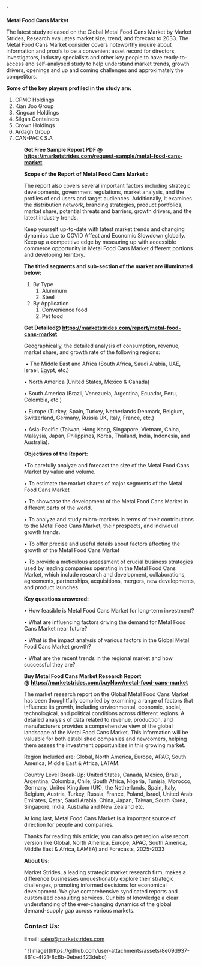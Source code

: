 "<p><strong>Metal Food Cans Market</strong></p>
<p>The latest study released on the Global Metal Food Cans Market by Market Strides, Research evaluates market size, trend, and forecast to 2033. The Metal Food Cans Market consider covers noteworthy inquire about information and proofs to be a convenient asset record for directors, investigators, industry specialists and other key people to have ready-to-access and self-analysed study to help understand market trends, growth drivers, openings and up and coming challenges and approximately the competitors.</p>
<p><strong> Some of the key players profiled in the study are: </strong></p>
<p><ol><li>
CPMC Holdings</li><li>Kian Joo Group</li><li>Kingcan Holdings</li><li>Silgan Containers</li><li>Crown Holdings</li><li>Ardagh Group</li><li>CAN-PACK S.A


</li><ol></p>
<p><strong>Get Free Sample Report PDF @ <a href=https://marketstrides.com/request-sample/metal-food-cans-market>https://marketstrides.com/request-sample/metal-food-cans-market</a></strong></p>
<p><strong> Scope of the Report of Metal Food Cans Market : </strong></p>
<p>The report also covers several important factors including strategic developments, government regulations, market analysis, and the profiles of end users and target audiences. Additionally, it examines the distribution network, branding strategies, product portfolios, market share, potential threats and barriers, growth drivers, and the latest industry trends.</p>
<p>Keep yourself up-to-date with latest market trends and changing dynamics due to COVID Affect and Economic Slowdown globally. Keep up a competitive edge by measuring up with accessible commerce opportunity in Metal Food Cans Market different portions and developing territory.</p>
<p><strong> The titled segments and sub-section of the market are illuminated below: </strong></p>
<p><ol><li>By Type<ol><li>Aluminum</li><li>Steel</li></ol></li><li>By Application<ol><li>Convenience food</li><li>Pet food</li></ol></li></ol></p>
<p><strong>Get Detailed@ <a href=https://marketstrides.com/report/metal-food-cans-market>https://marketstrides.com/report/metal-food-cans-market</a></strong></p>
<p>Geographically, the detailed analysis of consumption, revenue, market share, and growth rate of the following regions:</p>
<p>&nbsp;&bull; The Middle East and Africa (South Africa, Saudi Arabia, UAE, Israel, Egypt, etc.)</p>
<p>&bull; North America (United States, Mexico &amp; Canada)</p>
<p>&bull; South America (Brazil, Venezuela, Argentina, Ecuador, Peru, Colombia, etc.)</p>
<p>&bull; Europe (Turkey, Spain, Turkey, Netherlands Denmark, Belgium, Switzerland, Germany, Russia UK, Italy, France, etc.)</p>
<p>&bull; Asia-Pacific (Taiwan, Hong Kong, Singapore, Vietnam, China, Malaysia, Japan, Philippines, Korea, Thailand, India, Indonesia, and Australia).</p>
<p><strong>Objectives of the Report: </strong></p>
<p>&bull;To carefully analyze and forecast the size of the Metal Food Cans Market by value and volume.</p>
<p>&bull; To estimate the market shares of major segments of the Metal Food Cans Market</p>
<p>&bull; To showcase the development of the Metal Food Cans Market in different parts of the world.</p>
<p>&bull; To analyze and study micro-markets in terms of their contributions to the Metal Food Cans Market, their prospects, and individual growth trends.</p>
<p>&bull; To offer precise and useful details about factors affecting the growth of the Metal Food Cans Market</p>
<p>&bull; To provide a meticulous assessment of crucial business strategies used by leading companies operating in the Metal Food Cans Market, which include research and development, collaborations, agreements, partnerships, acquisitions, mergers, new developments, and product launches.</p>
<p><strong>Key questions answered: </strong></p>
<p>&bull; How feasible is Metal Food Cans Market for long-term investment?</p>
<p>&bull; What are influencing factors driving the demand for Metal Food Cans Market near future?</p>
<p>&bull; What is the impact analysis of various factors in the Global Metal Food Cans Market growth?</p>
<p>&bull; What are the recent trends in the regional market and how successful they are?</p>
<p><strong>Buy Metal Food Cans Market Research Report @&nbsp;<a href=https://marketstrides.com/buyNow/metal-food-cans-market>https://marketstrides.com/buyNow/metal-food-cans-market</a></strong></p>
<p>The market research report on the Global Metal Food Cans Market has been thoughtfully compiled by examining a range of factors that influence its growth, including environmental, economic, social, technological, and political conditions across different regions. A detailed analysis of data related to revenue, production, and manufacturers provides a comprehensive view of the global landscape of the Metal Food Cans Market. This information will be valuable for both established companies and newcomers, helping them assess the investment opportunities in this growing market.</p>
<p>Region Included are: Global, North America, Europe, APAC, South America, Middle East &amp; Africa, LATAM.</p>
<p>Country Level Break-Up: United States, Canada, Mexico, Brazil, Argentina, Colombia, Chile, South Africa, Nigeria, Tunisia, Morocco, Germany, United Kingdom (UK), the Netherlands, Spain, Italy, Belgium, Austria, Turkey, Russia, France, Poland, Israel, United Arab Emirates, Qatar, Saudi Arabia, China, Japan, Taiwan, South Korea, Singapore, India, Australia and New Zealand etc.</p>
<p>At long last, Metal Food Cans Market is a important source of direction for people and companies.</p>
<p>Thanks for reading this article; you can also get region wise report version like Global, North America, Europe, APAC, South America, Middle East &amp; Africa, LAMEA) and Forecasts, 2025-2033</p>
<p><strong>About Us: </strong></p>
<p>Market Strides, a leading strategic market research firm, makes a difference businesses unquestionably explore their strategic challenges, promoting informed decisions for economical development. We give comprehensive syndicated reports and customized consulting services. Our bits of knowledge a clear understanding of the ever-changing dynamics of the global demand-supply gap across various markets.</p>
<h3>Contact Us:</h3>
<p>Email: <a href=mailto:sales@marketstrides.com>sales@marketstrides.com</a></p>"
![image](https://github.com/user-attachments/assets/8e09d937-861c-4f21-8c6b-0ebed423debd)
